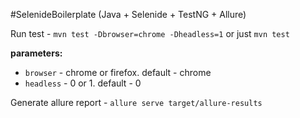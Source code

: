 #SelenideBoilerplate (Java + Selenide + TestNG + Allure)

Run test - `mvn test -Dbrowser=chrome -Dheadless=1` or just `mvn test`

**parameters:**

- `browser` - chrome or firefox. default - chrome 
- `headless` - 0 or 1. default - 0

Generate allure report  - `allure serve target/allure-results`
